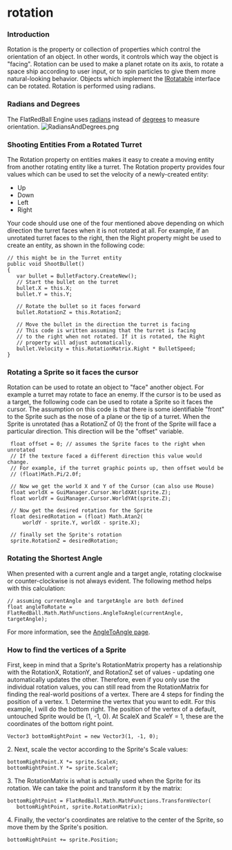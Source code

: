 # rotation

### Introduction

Rotation is the property or collection of properties which control the orientation of an object. In other words, it controls which way the object is "facing". Rotation can be used to make a planet rotate on its axis, to rotate a space ship according to user input, or to spin particles to give them more natural-looking behavior. Objects which implement the [IRotatable](../../../frb/docs/index.php) interface can be rotated. Rotation is performed using radians.

### Radians and Degrees

The FlatRedBall Engine uses [radians](http://en.wikipedia.org/wiki/Radians) instead of [degrees](http://en.wikipedia.org/wiki/Degree_\(angle\)) to measure orientation. ![RadiansAndDegrees.png](../../../media/migrated_media-RadiansAndDegrees.png)

### Shooting Entities From a Rotated Turret

The Rotation property on entities makes it easy to create a moving entity from another rotating entity like a turret. The Rotation property provides four values which can be used to set the velocity of a newly-created entity:

* Up
* Down
* Left
* Right

Your code should use one of the four mentioned above depending on which direction the turret faces when it is not rotated at all. For example, if an unrotated turret faces to the right, then the Right property might be used to create an entity, as shown in the following code:

```lang:c#
// this might be in the Turret entity
public void ShootBullet()
{
   var bullet = BulletFactory.CreateNew();
   // Start the bullet on the turret
   bullet.X = this.X;
   bullet.Y = this.Y;
   
   // Rotate the bullet so it faces forward
   bullet.RotationZ = this.RotationZ;

   // Move the bullet in the direction the turret is facing
   // This code is written assuming that the turret is facing
   // to the right when not rotated. If it is rotated, the Right
   // property will adjust automatically.
   bullet.Velocity = this.RotationMatrix.Right * BulletSpeed;
}
```

&#x20;

### Rotating a Sprite so it faces the cursor

Rotation can be used to rotate an object to "face" another object. For example a turret may rotate to face an enemy. If the cursor is to be used as a target, the following code can be used to rotate a Sprite so it faces the cursor. The assumption on this code is that there is some identifiable "front" to the Sprite such as the nose of a plane or the tip of a turret. When the Sprite is unrotated (has a RotationZ of 0) the front of the Sprite will face a particular direction. This direction will be the "offset" variable.

```
 float offset = 0; // assumes the Sprite faces to the right when unrotated
 // If the texture faced a different direction this value would change.
 // For example, if the turret graphic points up, then offset would be
 // (float)Math.Pi/2.0f;

 // Now we get the world X and Y of the Cursor (can also use Mouse)
 float worldX = GuiManager.Cursor.WorldXAt(sprite.Z);
 float worldY = GuiManager.Cursor.WorldYAt(sprite.Z);

 // Now get the desired rotation for the Sprite
 float desiredRotation = (float) Math.Atan2(
     worldY - sprite.Y, worldX - sprite.X);

 // finally set the Sprite's rotation
 sprite.RotationZ = desiredRotation;
```

### Rotating the Shortest Angle

When presented with a current angle and a target angle, rotating clockwise or counter-clockwise is not always evident. The following method helps with this calculation:

```
// assuming currentAngle and targetAngle are both defined
float angleToRotate = FlatRedBall.Math.MathFunctions.AngleToAngle(currentAngle, targetAngle);
```

For more information, see the [AngleToAngle page](../../../frb/docs/index.php).

### How to find the vertices of a Sprite

First, keep in mind that a Sprite's RotationMatrix property has a relationship with the RotationX, RotationY, and RotationZ set of values - updating one automatically updates the other. Therefore, even if you only use the individual rotation values, you can still read from the RotationMatrix for finding the real-world positions of a vertex. There are 4 steps for finding the position of a vertex. 1. Determine the vertex that you want to edit. For this example, I will do the bottom right. The position of the vertex of a default, untouched Sprite would be (1, -1, 0). At ScaleX and ScaleY = 1, these are the coordinates of the bottom right point.

```
Vector3 bottomRightPoint = new Vector3(1, -1, 0);
```

2\. Next, scale the vector according to the Sprite's Scale values:

```
bottomRightPoint.X *= sprite.ScaleX;
bottomRightPoint.Y *= sprite.ScaleY;
```

3\. The RotationMatrix is what is actually used when the Sprite for its rotation. We can take the point and transform it by the matrix:

```
bottomRightPoint = FlatRedBall.Math.MathFunctions.TransformVector(
   bottomRightPoint, sprite.RotationMatrix);
```

4\. Finally, the vector's coordinates are relative to the center of the Sprite, so move them by the Sprite's position.

```
bottomRightPoint += sprite.Position;
```
